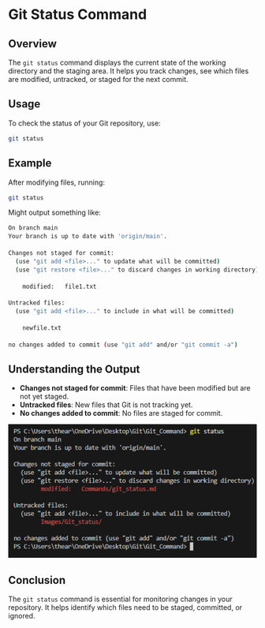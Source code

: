 # Git Status Command  

## Overview  
The `git status` command displays the current state of the working directory and the staging area. It helps you track changes, see which files are modified, untracked, or staged for the next commit.  

## Usage  

To check the status of your Git repository, use:  

```sh
git status
```  

## Example  

After modifying files, running:  

```sh
git status
```  

Might output something like:  

```sh
On branch main  
Your branch is up to date with 'origin/main'.  

Changes not staged for commit:  
  (use "git add <file>..." to update what will be committed)  
  (use "git restore <file>..." to discard changes in working directory)  

    modified:   file1.txt  

Untracked files:  
  (use "git add <file>..." to include in what will be committed)  

    newfile.txt  

no changes added to commit (use "git add" and/or "git commit -a")  
```  

## Understanding the Output  

- **Changes not staged for commit**: Files that have been modified but are not yet staged.  
- **Untracked files**: New files that Git is not tracking yet.  
- **No changes added to commit**: No files are staged for commit.  

![1](../Images/Git_status/1.png)

## Conclusion  

The `git status` command is essential for monitoring changes in your repository. It helps identify which files need to be staged, committed, or ignored.  

